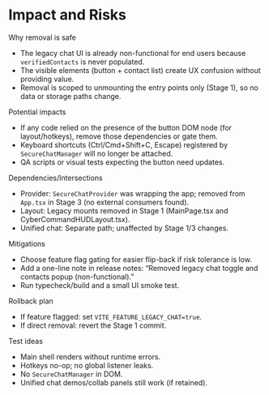 # Impact and Risks

Why removal is safe
- The legacy chat UI is already non-functional for end users because `verifiedContacts` is never populated.
- The visible elements (button + contact list) create UX confusion without providing value.
- Removal is scoped to unmounting the entry points only (Stage 1), so no data or storage paths change.

Potential impacts
- If any code relied on the presence of the button DOM node (for layout/hotkeys), remove those dependencies or gate them.
- Keyboard shortcuts (Ctrl/Cmd+Shift+C, Escape) registered by `SecureChatManager` will no longer be attached.
- QA scripts or visual tests expecting the button need updates.

Dependencies/Intersections
- Provider: `SecureChatProvider` was wrapping the app; removed from `App.tsx` in Stage 3 (no external consumers found).
- Layout: Legacy mounts removed in Stage 1 (MainPage.tsx and CyberCommandHUDLayout.tsx).
- Unified chat: Separate path; unaffected by Stage 1/3 changes.

Mitigations
- Choose feature flag gating for easier flip-back if risk tolerance is low.
- Add a one-line note in release notes: “Removed legacy chat toggle and contacts popup (non-functional).”
- Run typecheck/build and a small UI smoke test.

Rollback plan
- If feature flagged: set `VITE_FEATURE_LEGACY_CHAT=true`.
- If direct removal: revert the Stage 1 commit.

Test ideas
- Main shell renders without runtime errors.
- Hotkeys no-op; no global listener leaks.
- No `SecureChatManager` in DOM.
- Unified chat demos/collab panels still work (if retained).
